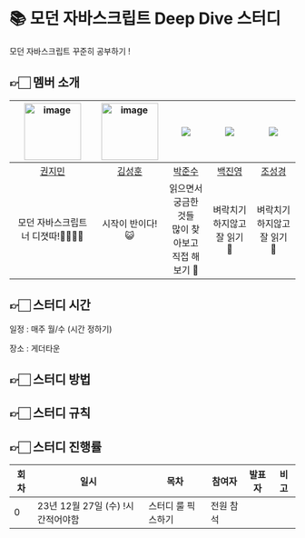 # 📚 모던 자바스크립트 Deep Dive 스터디
모던 자바스크립트 꾸준히 공부하기 !

## 👉🏻 멤버 소개





|   <img width="100" height="100" alt="image" src="https://github.com/mingzzi96/js-deep-dive-study/assets/134386378/966a5ea2-7d46-4533-ba10-a310ca15c6cb"> | <img width="100" height="100" alt="image" src="https://github.com/mingzzi96/js-deep-dive-study/assets/134386378/6615e4f1-9d1e-4f83-866c-9ea9f06d8a2f">  | ![](https://github.com/Tolluset.png?size=100) | ![](https://github.com/Tolluset.png?size=100) | ![](https://github.com/Tolluset.png?size=100) |
|:------------------------------------------------:|:--------------------------------------------:|:---------------------------------------------:|:--------------------------------------------:|:--------------------------------------------:|
|         [권지민](https://github.com/mingzzi96)         |       [김성훈](https://github.com/huniiiiii)       |      [박준수](https://github.com/Tolluset)       |      [백진영](https://github.com/sjoleee)       |      [조성경](https://github.com/sjoleee)       |
|      모던 자바스크립트 너 디졋따!👊🏼👊🏼    |             시작이 반이다! 😺             |      읽으면서 궁금한 것들<br />많이 찾아보고 직접 해보기 🧐       |              벼락치기 하지않고 잘 읽기 📖               |              벼락치기 하지않고 잘 읽기 📖               |

## 👉🏻 스터디 시간
일정 : 매주 월/수 (시간 정하기)

장소 : 게더타운

## 👉🏻 스터디 방법

## 👉🏻 스터디 규칙

## 👉🏻 스터디 진행률
| 회차 | 일시                | 목차                | 참여자               | 발표자           | 비고                       |
| ---- |-------------------|-------------------|-------------------|---------------|--------------------------|
| 0    | 23년 12월 27일 (수) !시간적어야함  | 스터디 룰 픽스하기          | 전원 참석       |               ||
